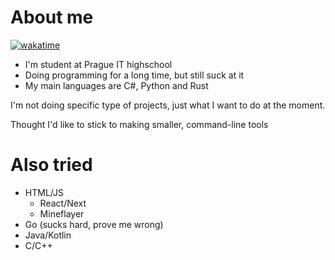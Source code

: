 # About me

[![wakatime](https://wakatime.com/badge/user/65a052a3-b361-4d04-8aa0-3889d38a4876.svg?style=flat)](https://wakatime.com/@65a052a3-b361-4d04-8aa0-3889d38a4876)

- I'm student at Prague IT highschool
- Doing programming for a long time, but still suck at it
- My main languages are C#, Python and Rust

I'm not doing specific type of projects, just what I want to do at the moment.

Thought I'd like to stick to making smaller, command-line tools

# Also tried
- HTML/JS
  - React/Next
  - Mineflayer
- Go (sucks hard, prove me wrong)
- Java/Kotlin
- C/C++
